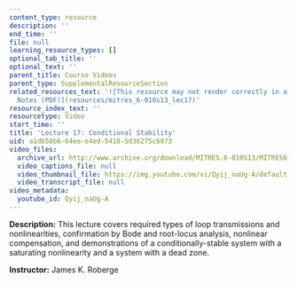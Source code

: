 ```yaml
---
content_type: resource
description: ''
end_time: ''
file: null
learning_resource_types: []
optional_tab_title: ''
optional_text: ''
parent_title: Course Videos
parent_type: SupplementalResourceSection
related_resources_text: '![This resource may not render correctly in a screen reader.](/images/inacessible.gif)[Lecture
  Notes (PDF)](resources/mitres_6-010s13_lec17)'
resource_index_text: ''
resourcetype: Video
start_time: ''
title: 'Lecture 17: Conditional Stability'
uid: a1db58b6-64ee-e4ed-5418-5d36275c6973
video_files:
  archive_url: http://www.archive.org/download/MITRES.6-010S13/MITRES6-010S13_lec17_300k.mp4
  video_captions_file: null
  video_thumbnail_file: https://img.youtube.com/vi/Qyij_naUg-A/default.jpg
  video_transcript_file: null
video_metadata:
  youtube_id: Qyij_naUg-A
---
```


**Description:** This lecture covers required types of loop transmissions and nonlinearities, confirmation by Bode and root-locus analysis, nonlinear compensation, and demonstrations of a conditionally-stable system with a saturating nonlinearity and a system with a dead zone.

**Instructor:** James K. Roberge